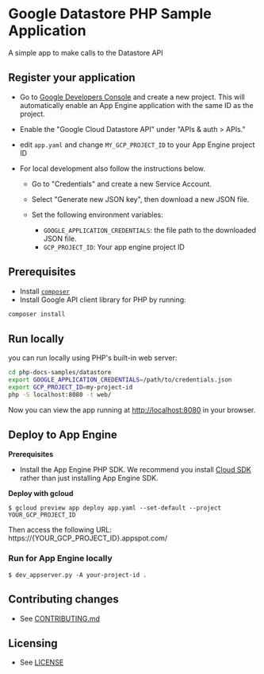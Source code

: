 # Google Datastore PHP Sample Application

A simple app to make calls to the Datastore API

## Register your application

- Go to
  [Google Developers Console](https://console.developers.google.com/project)
  and create a new project. This will automatically enable an App
  Engine application with the same ID as the project.

- Enable the "Google Cloud Datastore API" under "APIs & auth > APIs."

- edit `app.yaml` and change `MY_GCP_PROJECT_ID` to your App Engine project ID

- For local development also follow the instructions below.

  - Go to "Credentials" and create a new Service Account.

  - Select "Generate new JSON key", then download a new JSON file.

  - Set the following environment variables:

    - `GOOGLE_APPLICATION_CREDENTIALS`: the file path to the downloaded JSON file.
    - `GCP_PROJECT_ID`: Your app engine project ID

## Prerequisites

- Install [`composer`](https://getcomposer.org)
- Install Google API client library for PHP by running:

```sh
composer install
```

## Run locally

you can run locally using PHP's built-in web server:

```sh
cd php-docs-samples/datastore
export GOOGLE_APPLICATION_CREDENTIALS=/path/to/credentials.json
export GCP_PROJECT_ID=my-project-id
php -S localhost:8080 -t web/
```

Now you can view the app running at [http://localhost:8080](http://localhost:8080)
in your browser.

## Deploy to App Engine

**Prerequisites**

- Install the App Engine PHP SDK.
  We recommend you install
  [Cloud SDK](https://developers.google.com/cloud/sdk/) rather than
  just installing App Engine SDK.

**Deploy with gcloud**

```
$ gcloud preview app deploy app.yaml --set-default --project YOUR_GCP_PROJECT_ID
```

Then access the following URL:
  https://{YOUR_GCP_PROJECT_ID}.appspot.com/

### Run for App Engine locally

```
$ dev_appserver.py -A your-project-id .
```

## Contributing changes

* See [CONTRIBUTING.md](../CONTRIBUTING.md)

## Licensing

* See [LICENSE](../LICENSE)


